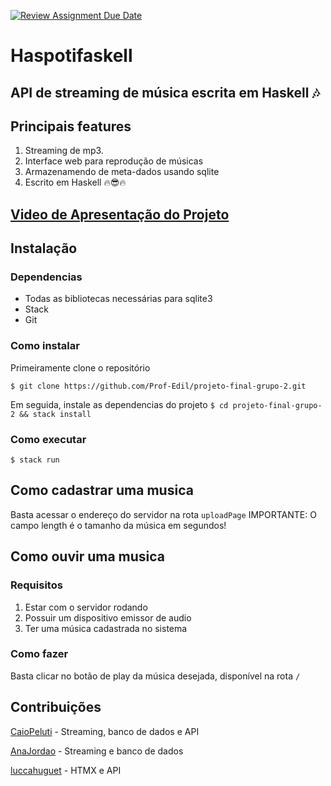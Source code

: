 [![Review Assignment Due Date](https://classroom.github.com/assets/deadline-readme-button-24ddc0f5d75046c5622901739e7c5dd533143b0c8e959d652212380cedb1ea36.svg)](https://classroom.github.com/a/hiWa6Cqc)

# Haspotifaskell
## API de streaming de música escrita em Haskell 🎶
## Principais features 
1. Streaming de mp3.
2. Interface web para reprodução de músicas
3. Armazenamendo de meta-dados usando sqlite
4. Escrito em Haskell 🔥😎🔥

## [Video de Apresentação do Projeto](https://youtu.be/5d6j80Eb98w) 

## Instalação
### Dependencias
- Todas as bibliotecas necessárias para sqlite3
- Stack
- Git

### Como instalar
Primeiramente clone o repositório

`$ git clone https://github.com/Prof-Edil/projeto-final-grupo-2.git`

Em seguida, instale as dependencias do projeto
`$ cd projeto-final-grupo-2 && stack install`

### Como executar

`$ stack run`

## Como cadastrar uma musica
Basta acessar o endereço do servidor na rota `uploadPage`
IMPORTANTE: O campo length é o tamanho da música em segundos!

## Como ouvir uma musica
### Requisitos
1. Estar com o servidor rodando
2. Possuir um dispositivo emissor de audio
3. Ter uma música cadastrada no sistema
### Como fazer
Basta clicar no botão de play da música desejada, disponível na rota `/`

## Contribuições
[CaioPeluti](https://github.com/CPeluti) - Streaming, banco de dados e API

[AnaJordao](https://github.com/AnaJordao) - Streaming e banco de dados

[luccahuguet](https://github.com/luccahuguet) - HTMX e API
